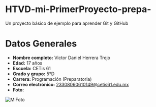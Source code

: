 # HTVD-mi-PrimerProyecto-prepa-
Un proyecto básico de ejemplo para aprender Git y GitHub
# Datos Generales

- **Nombre completo:** Victor Daniel Herrera Trejo  
- **Edad:** 17 años  
- **Escuela:** CETis 61  
- **Grado y grupo:** 5°D  
- **Carrera:** Programación (Preparatoria)  
- **Correo electrónico:** 23308060610149@cetis61.edu.mx  
- **Foto:**  
 
![MiFoto](https://github.com/user-attachments/assets/e271a522-67ee-4e50-bf26-4cd10783f481)
